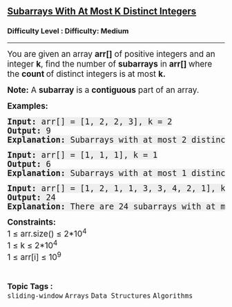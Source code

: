 <h2><a href="https://www.geeksforgeeks.org/problems/subarrays-with-at-most-k-distinct-integers/1">Subarrays With At Most K Distinct Integers</a></h2><h3>Difficulty Level : Difficulty: Medium</h3><hr><div class="problems_problem_content__Xm_eO"><p><span style="font-size: 14pt;">You are given an array&nbsp;<strong>arr[]</strong>&nbsp;of positive integers and an integer&nbsp;<strong>k</strong>, find the number of&nbsp;<strong>subarrays</strong>&nbsp;in&nbsp;<strong>arr[]&nbsp;</strong>where the <strong>count </strong>of distinct integers is at most <strong>k.</strong></span></p>
<p><span style="font-size: 14pt;"><strong>Note:</strong>&nbsp;A&nbsp;<strong>subarray</strong>&nbsp;is a&nbsp;<strong>contiguous</strong>&nbsp;part of an array.</span></p>
<p><span style="font-size: 14pt;"><strong>Examples:</strong></span></p>
<pre><span style="font-size: 14pt;"><strong style="background-color: rgb(238, 238, 238); --darkreader-inline-bgcolor: var(--darkreader-background-eeeeee, #202224);" data-darkreader-inline-bgcolor="">Input: </strong><span style="background-color: rgb(238, 238, 238); --darkreader-inline-bgcolor: var(--darkreader-background-eeeeee, #202224);" data-darkreader-inline-bgcolor="">arr[] = [1, 2, 2, 3], k = 2</span><br style="background-color: rgb(238, 238, 238); --darkreader-inline-bgcolor: var(--darkreader-background-eeeeee, #202224);" data-darkreader-inline-bgcolor=""><strong style="background-color: rgb(238, 238, 238); --darkreader-inline-bgcolor: var(--darkreader-background-eeeeee, #202224);" data-darkreader-inline-bgcolor="">Output:</strong><span style="background-color: rgb(238, 238, 238); --darkreader-inline-bgcolor: var(--darkreader-background-eeeeee, #202224);" data-darkreader-inline-bgcolor=""> 9</span><br style="background-color: rgb(238, 238, 238); --darkreader-inline-bgcolor: var(--darkreader-background-eeeeee, #202224);" data-darkreader-inline-bgcolor=""><strong style="background-color: rgb(238, 238, 238); --darkreader-inline-bgcolor: var(--darkreader-background-eeeeee, #202224);" data-darkreader-inline-bgcolor="">Explanation:</strong><span style="background-color: rgb(238, 238, 238); --darkreader-inline-bgcolor: var(--darkreader-background-eeeeee, #202224);" data-darkreader-inline-bgcolor=""> Subarrays with at most 2 distinct elements are: [1], [2], [2], [3], [1, 2], [2, 2], [2, 3], [1, 2, 2] and [2, 2, 3].</span></span></pre>
<pre><span style="font-size: 14pt;"><strong style="background-color: rgb(238, 238, 238); --darkreader-inline-bgcolor: var(--darkreader-background-eeeeee, #202224);" data-darkreader-inline-bgcolor="">Input: </strong><span style="background-color: rgb(238, 238, 238); --darkreader-inline-bgcolor: var(--darkreader-background-eeeeee, #202224);" data-darkreader-inline-bgcolor="">arr[] = [1, 1, 1], k = 1</span></span><br style="font-size: 18px; background-color: rgb(238, 238, 238); --darkreader-inline-bgcolor: var(--darkreader-background-eeeeee, #202224);" data-darkreader-inline-bgcolor=""><span style="font-size: 14pt;"><strong style="background-color: rgb(238, 238, 238); --darkreader-inline-bgcolor: var(--darkreader-background-eeeeee, #202224);" data-darkreader-inline-bgcolor="">Output: </strong><span style="background-color: rgb(238, 238, 238); --darkreader-inline-bgcolor: var(--darkreader-background-eeeeee, #202224);" data-darkreader-inline-bgcolor="">6<br><strong>Explanation:</strong> Subarrays with at most 1 distinct element are: [1], [1], [1], [1, 1], [1, 1] and [1, 1, 1].</span></span></pre>
<pre><span style="font-size: 14pt;"><strong style="background-color: rgb(238, 238, 238); --darkreader-inline-bgcolor: var(--darkreader-background-eeeeee, #202224);" data-darkreader-inline-bgcolor="">Input: </strong><span style="background-color: rgb(238, 238, 238); --darkreader-inline-bgcolor: var(--darkreader-background-eeeeee, #202224);" data-darkreader-inline-bgcolor="">arr[] = [1, 2, 1, 1, 3, 3, 4, 2, 1], k = 2</span></span><br style="font-size: 18px; background-color: rgb(238, 238, 238); --darkreader-inline-bgcolor: var(--darkreader-background-eeeeee, #202224);" data-darkreader-inline-bgcolor=""><span style="font-size: 14pt;"><strong style="background-color: rgb(238, 238, 238); --darkreader-inline-bgcolor: var(--darkreader-background-eeeeee, #202224);" data-darkreader-inline-bgcolor="">Output: </strong><span style="background-color: rgb(238, 238, 238); --darkreader-inline-bgcolor: var(--darkreader-background-eeeeee, #202224);" data-darkreader-inline-bgcolor="">24<br><strong>Explanation:</strong> There are 24 subarrays with at most 2 distinct elements.</span></span></pre>
<p><span style="font-size: 14pt;"><strong>Constraints:</strong><br>1 ≤ arr.size() ≤ 2*10<sup>4</sup><br>1 ≤ k ≤ 2*10<sup>4</sup><br>1 ≤ arr[i] ≤ 10<sup>9</sup></span></p></div><br><p><span style=font-size:18px><strong>Topic Tags : </strong><br><code>sliding-window</code>&nbsp;<code>Arrays</code>&nbsp;<code>Data Structures</code>&nbsp;<code>Algorithms</code>&nbsp;